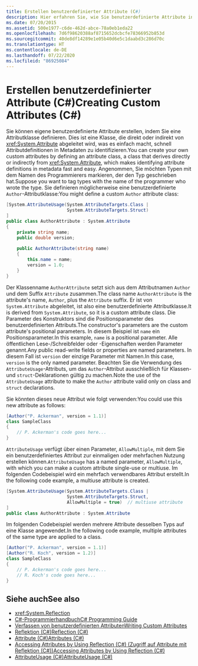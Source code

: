 ```yaml
---
title: Erstellen benutzerdefinierter Attribute (C#)
description: Hier erfahren Sie, wie Sie benutzerdefinierte Attribute in C# erstellen, indem Sie eine Attributklasse definieren, die von der Klasse „Attribut“ abgeleitet wird.
ms.date: 07/20/2015
ms.assetid: 500e1977-c6de-462d-abce-78a0eb1eda22
ms.openlocfilehash: 7d6f98620388af8715652dcbcfe78366952b853d
ms.sourcegitcommit: 40de8df14289e1e05b40d6e5c1daabd3c286d70c
ms.translationtype: HT
ms.contentlocale: de-DE
ms.lasthandoff: 07/22/2020
ms.locfileid: "86925084"
---
```

# <a name="creating-custom-attributes-c"></a><span data-ttu-id="50fda-103">Erstellen benutzerdefinierter Attribute (C#)</span><span class="sxs-lookup"><span data-stu-id="50fda-103">Creating Custom Attributes (C#)</span></span>
<span data-ttu-id="50fda-104">Sie können eigene benutzerdefinierte Attribute erstellen, indem Sie eine Attributklasse definieren. Dies ist eine Klasse, die direkt oder indirekt von <xref:System.Attribute> abgeleitet wird, was es einfach macht, schnell Attributdefinitionen in Metadaten zu identifizieren.</span><span class="sxs-lookup"><span data-stu-id="50fda-104">You can create your own custom attributes by defining an attribute class, a class that derives directly or indirectly from <xref:System.Attribute>, which makes identifying attribute definitions in metadata fast and easy.</span></span> <span data-ttu-id="50fda-105">Angenommen, Sie möchten Typen mit dem Namen des Programmierers markieren, der den Typ geschrieben hat.</span><span class="sxs-lookup"><span data-stu-id="50fda-105">Suppose you want to tag types with the name of the programmer who wrote the type.</span></span> <span data-ttu-id="50fda-106">Sie definieren möglicherweise eine benutzerdefinierte `Author`-Attributklasse:</span><span class="sxs-lookup"><span data-stu-id="50fda-106">You might define a custom `Author` attribute class:</span></span>  
  
```csharp  
[System.AttributeUsage(System.AttributeTargets.Class |  
                       System.AttributeTargets.Struct)  
]  
public class AuthorAttribute : System.Attribute  
{  
    private string name;  
    public double version;  
  
    public AuthorAttribute(string name)  
    {  
        this.name = name;  
        version = 1.0;  
    }  
}  
```  
  
 <span data-ttu-id="50fda-107">Der Klassenname `AuthorAttribute` setzt sich aus dem Attributnamen `Author` und dem Suffix `Attribute` zusammen.</span><span class="sxs-lookup"><span data-stu-id="50fda-107">The class name `AuthorAttribute` is the attribute's name, `Author`, plus the `Attribute` suffix.</span></span> <span data-ttu-id="50fda-108">Er ist von `System.Attribute` abgeleitet, ist also eine benutzerdefinierte Attributklasse.</span><span class="sxs-lookup"><span data-stu-id="50fda-108">It is derived from `System.Attribute`, so it is a custom attribute class.</span></span> <span data-ttu-id="50fda-109">Die Parameter des Konstruktors sind die Positionsparameter des benutzerdefinierten Attributs.</span><span class="sxs-lookup"><span data-stu-id="50fda-109">The constructor's parameters are the custom attribute's positional parameters.</span></span> <span data-ttu-id="50fda-110">In diesem Beispiel ist `name` ein Positionsparameter.</span><span class="sxs-lookup"><span data-stu-id="50fda-110">In this example, `name` is a positional parameter.</span></span> <span data-ttu-id="50fda-111">Alle öffentlichen Lese-/Schreibfelder oder -Eigenschaften werden Parameter genannt.</span><span class="sxs-lookup"><span data-stu-id="50fda-111">Any public read-write fields or properties are named parameters.</span></span> <span data-ttu-id="50fda-112">In diesem Fall ist `version` der einzige Parameter mit Namen.</span><span class="sxs-lookup"><span data-stu-id="50fda-112">In this case, `version` is the only named parameter.</span></span> <span data-ttu-id="50fda-113">Beachten Sie die Verwendung des `AttributeUsage`-Attributs, um das `Author`-Attribut ausschließlich für Klassen- und `struct`-Deklarationen gültig zu machen.</span><span class="sxs-lookup"><span data-stu-id="50fda-113">Note the use of the `AttributeUsage` attribute to make the `Author` attribute valid only on class and `struct` declarations.</span></span>  
  
 <span data-ttu-id="50fda-114">Sie könnten dieses neue Attribut wie folgt verwenden:</span><span class="sxs-lookup"><span data-stu-id="50fda-114">You could use this new attribute as follows:</span></span>  
  
```csharp  
[Author("P. Ackerman", version = 1.1)]  
class SampleClass  
{  
    // P. Ackerman's code goes here...  
}  
```  
  
 <span data-ttu-id="50fda-115">`AttributeUsage` verfügt über einen Parameter, `AllowMultiple`, mit dem Sie ein benutzerdefiniertes Attribut zur einmaligen oder mehrfachen Nutzung erstellen können.</span><span class="sxs-lookup"><span data-stu-id="50fda-115">`AttributeUsage` has a named parameter, `AllowMultiple`, with which you can make a custom attribute single-use or multiuse.</span></span> <span data-ttu-id="50fda-116">Im folgenden Codebeispiel wird ein mehrfach verwendbares Attribut erstellt.</span><span class="sxs-lookup"><span data-stu-id="50fda-116">In the following code example, a multiuse attribute is created.</span></span>  
  
```csharp  
[System.AttributeUsage(System.AttributeTargets.Class |  
                       System.AttributeTargets.Struct,  
                       AllowMultiple = true)  // multiuse attribute  
]  
public class AuthorAttribute : System.Attribute  
```  
  
 <span data-ttu-id="50fda-117">Im folgenden Codebeispiel werden mehrere Attribute desselben Typs auf eine Klasse angewendet.</span><span class="sxs-lookup"><span data-stu-id="50fda-117">In the following code example, multiple attributes of the same type are applied to a class.</span></span>  
  
```csharp  
[Author("P. Ackerman", version = 1.1)]  
[Author("R. Koch", version = 1.2)]  
class SampleClass  
{  
    // P. Ackerman's code goes here...  
    // R. Koch's code goes here...  
}  
```  
  
## <a name="see-also"></a><span data-ttu-id="50fda-118">Siehe auch</span><span class="sxs-lookup"><span data-stu-id="50fda-118">See also</span></span>

- <xref:System.Reflection>
- [<span data-ttu-id="50fda-119">C#-Programmierhandbuch</span><span class="sxs-lookup"><span data-stu-id="50fda-119">C# Programming Guide</span></span>](../../index.md)
- [<span data-ttu-id="50fda-120">Verfassen von benutzerdefinierten Attributen</span><span class="sxs-lookup"><span data-stu-id="50fda-120">Writing Custom Attributes</span></span>](../../../../standard/attributes/writing-custom-attributes.md)
- [<span data-ttu-id="50fda-121">Reflektion (C#)</span><span class="sxs-lookup"><span data-stu-id="50fda-121">Reflection (C#)</span></span>](../reflection.md)
- [<span data-ttu-id="50fda-122">Attribute (C#)</span><span class="sxs-lookup"><span data-stu-id="50fda-122">Attributes (C#)</span></span>](./index.md)
- [<span data-ttu-id="50fda-123">Accessing Attributes by Using Reflection (C#) (Zugriff auf Attribute mit Reflektion (C#))</span><span class="sxs-lookup"><span data-stu-id="50fda-123">Accessing Attributes by Using Reflection (C#)</span></span>](./accessing-attributes-by-using-reflection.md)
- [<span data-ttu-id="50fda-124">AttributeUsage (C#)</span><span class="sxs-lookup"><span data-stu-id="50fda-124">AttributeUsage (C#)</span></span>](../../../language-reference/attributes/general.md)

